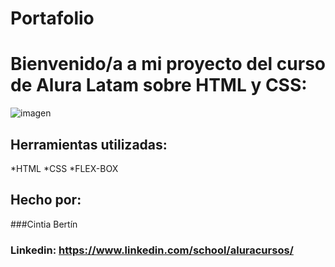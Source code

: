 # Portafolio
# Bienvenido/a a mi proyecto del curso de Alura Latam sobre HTML y CSS:
![imagen](https://user-images.githubusercontent.com/77756047/211304452-220fedf0-f91b-490f-8a65-a60ce860bc5c.png)
## Herramientas utilizadas:
*HTML
*CSS
*FLEX-BOX
## Hecho por:

###Cintia Bertín

### Linkedin: https://www.linkedin.com/school/aluracursos/
